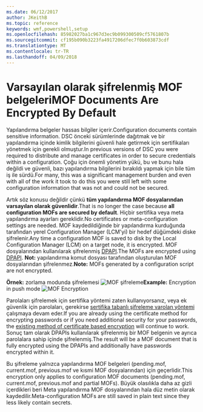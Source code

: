 ```yaml
---
ms.date: 06/12/2017
author: JKeithB
ms.topic: reference
keywords: wmf,powershell,setup
ms.openlocfilehash: 85982027ba1c967d3ec9b099300509cf5761807b
ms.sourcegitcommit: cf195b090b3223fa4917206dfec7f0b603873cdf
ms.translationtype: MT
ms.contentlocale: tr-TR
ms.lasthandoff: 04/09/2018
---
```

# <a name="mof-documents-are-encrypted-by-default"></a><span data-ttu-id="2e65a-102">Varsayılan olarak şifrelenmiş MOF belgeleri</span><span class="sxs-lookup"><span data-stu-id="2e65a-102">MOF Documents Are Encrypted By Default</span></span>

<span data-ttu-id="2e65a-103">Yapılandırma belgeler hassas bilgiler içerir.</span><span class="sxs-lookup"><span data-stu-id="2e65a-103">Configuration documents contain sensitive information.</span></span> <span data-ttu-id="2e65a-104">DSC önceki sürümlerinde dağıtmak ve bir yapılandırma içinde kimlik bilgilerini güvenli hale getirmek için sertifikaları yönetmek için gerekli olmuştur.</span><span class="sxs-lookup"><span data-stu-id="2e65a-104">In previous versions of DSC you were required to distribute and manage certificates in order to secure credentials within a configuration.</span></span> <span data-ttu-id="2e65a-105">Çoğu için önemli yönetim yükü, bu ve bunu hala değildi ve güvenli, bazı yapılandırma bilgilerini bırakıldı yapmak için bile tüm iş ile sürdü.</span><span class="sxs-lookup"><span data-stu-id="2e65a-105">For many, this was a significant management burden and even with all of the work it took to do this you were still left with some configuration information that was not and could not be secured.</span></span>

<span data-ttu-id="2e65a-106">Artık söz konusu değildir çünkü **tüm yapılandırma MOF dosyalarından varsayılan olarak güvenlidir**.</span><span class="sxs-lookup"><span data-stu-id="2e65a-106">That is no longer the case because **all configuration MOFs are secured by default**.</span></span> <span data-ttu-id="2e65a-107">Hiçbir sertifika veya meta yapılandırma ayarları gereklidir.</span><span class="sxs-lookup"><span data-stu-id="2e65a-107">No certificates or meta-configuration settings are needed.</span></span> <span data-ttu-id="2e65a-108">MOF kaydedildiğinde bir yapılandırma kurduğunda tarafından yerel Configuration Manager (LCM'yi) bir hedef düğümdeki diske şifrelenir.</span><span class="sxs-lookup"><span data-stu-id="2e65a-108">Any time a configuration MOF is saved to disk by the Local Configuration Manager (LCM) on a target node, it is encrypted.</span></span> <span data-ttu-id="2e65a-109">MOF dosyalarından kullanılarak şifrelenmiş [DPAPI](https://msdn.microsoft.com/library/ms995355.aspx).</span><span class="sxs-lookup"><span data-stu-id="2e65a-109">The MOFs are encrypted using [DPAPI](https://msdn.microsoft.com/library/ms995355.aspx).</span></span> <span data-ttu-id="2e65a-110">**Not:** yapılandırma komut dosyası tarafından oluşturulan MOF dosyalarından şifrelenmez.</span><span class="sxs-lookup"><span data-stu-id="2e65a-110">**Note:** MOFs generated by a configuration script are not encrypted.</span></span>

<span data-ttu-id="2e65a-111">**Örnek:** zorlama modunda şifrelemesi ![MOF şifreleme](../images/MOF_Encryption.jpg)</span><span class="sxs-lookup"><span data-stu-id="2e65a-111">**Example:** Encryption in push mode ![MOF Encryption](../images/MOF_Encryption.jpg)</span></span>

<span data-ttu-id="2e65a-112">Parolaları şifrelemek için sertifika yöntemi zaten kullanıyorsanız, veya ek güvenlik için parolaları, gerekirse [sertifika tabanlı şifreleme varolan yöntemi](https://msdn.microsoft.com/powershell/dsc/securemof) çalışmaya devam eder.</span><span class="sxs-lookup"><span data-stu-id="2e65a-112">If you are already using the certificate method for encrypting passwords or if you need additional security for your passwords, the [existing method of certificate based encryption](https://msdn.microsoft.com/powershell/dsc/securemof) will continue to work.</span></span> <span data-ttu-id="2e65a-113">Sonuç tam olarak DPAPIs kullanılarak şifrelenmiş bir MOF belgenin ve ayrıca parolalara sahip içinde şifrelenmiş.</span><span class="sxs-lookup"><span data-stu-id="2e65a-113">The result will be a MOF document that is fully encrypted using the DPAPIs and additionally have passwords encrypted within it.</span></span>

<span data-ttu-id="2e65a-114">Bu şifreleme yalnızca yapılandırma MOF belgeleri (pending.mof, current.mof, previous.mof ve kısmi MOF dosyalarından) için geçerlidir.</span><span class="sxs-lookup"><span data-stu-id="2e65a-114">This encryption only applies to configuration MOF documents (pending.mof, current.mof, previous.mof and partial MOFs).</span></span> <span data-ttu-id="2e65a-115">Büyük olasılıkla daha az gizli içerdikleri beri Meta yapılandırma MOF dosyalarından hala düz metin olarak kaydedilir.</span><span class="sxs-lookup"><span data-stu-id="2e65a-115">Meta-configuration MOFs are still saved in plain text since they less likely contain secrets.</span></span>